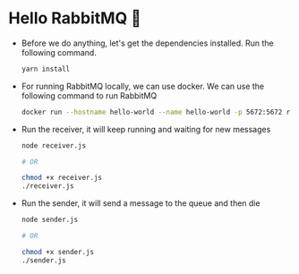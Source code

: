 # Hello RabbitMQ 🐇
- Before we do anything, let's get the dependencies installed. Run the following command.
  ```bash
  yarn install
  ```
- For running RabbitMQ locally, we can use docker. We can use the following command to run RabbitMQ
  ```bash
  docker run --hostname hello-world --name hello-world -p 5672:5672 rabbitmq:3
  ```
- Run the receiver, it will keep running and waiting for new messages
  ```bash
  node receiver.js

  # OR

  chmod +x receiver.js
  ./receiver.js
  ```
- Run the sender, it will send a message to the queue and then die
  ```bash
  node sender.js

  # OR

  chmod +x sender.js
  ./sender.js
  ```